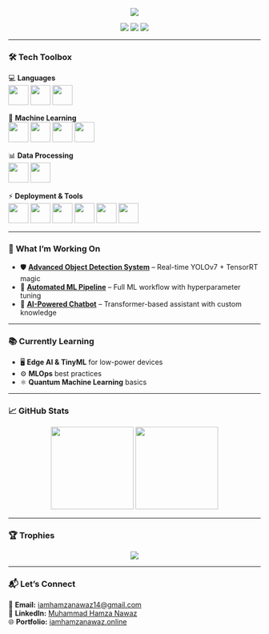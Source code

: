 <!-- Profile Banner -->
<p align="center">
  <img src="https://readme-typing-svg.herokuapp.com?size=25&duration=4000&color=F75C7E&center=true&vCenter=true&width=600&lines=Hey+there!+👋+I'm+Muhammad+Hamza+Nawaz;AAI+Engineer+%7C+ML+Specialist+%7C+Python+Developer;Always+learning+new+things+🚀" />
</p>

<!-- Social badges -->
<p align="center">
  <a href="https://linkedin.com/in/muhammad-hamza-nawaz-a434501b3"><img src="https://img.shields.io/badge/-LinkedIn-0077B5?style=for-the-badge&logo=Linkedin&logoColor=white" /></a>
  <a href="mailto:iamhamzanawaz14@gmail.com"><img src="https://img.shields.io/badge/-Gmail-D14836?style=for-the-badge&logo=Gmail&logoColor=white" /></a>
  <a href="https://www.kaggle.com/muhammadhamzanawaz"><img src="https://img.shields.io/badge/-Kaggle-20BEFF?style=for-the-badge&logo=Kaggle&logoColor=white" /></a>
</p>

---

### 🛠 **Tech Toolbox**
💻 **Languages**  
<img src="https://img.icons8.com/color/48/000000/python.png" width="40"/> <img src="https://img.icons8.com/color/48/000000/c-plus-plus-logo.png" width="40"/> <img src="https://img.icons8.com/ios-filled/50/000000/sql.png" width="40"/>

🤖 **Machine Learning**  
<img src="https://img.icons8.com/color/48/000000/tensorflow.png" width="40"/> <img src="https://pytorch.org/assets/images/pytorch-logo.png" width="40"/> <img src="https://img.icons8.com/color/48/000000/opencv.png" width="40"/> <img src="https://img.icons8.com/ios/50/000000/artificial-intelligence.png" width="40"/>

📊 **Data Processing**  
<img src="https://img.icons8.com/color/48/000000/pandas.png" width="40"/> <img src="https://img.icons8.com/color/48/000000/numpy.png" width="40"/>

⚡ **Deployment & Tools**  
<img src="https://img.icons8.com/fluency/48/000000/flask.png" width="40"/> <img src="https://img.icons8.com/color/48/000000/docker.png" width="40"/> <img src="https://img.icons8.com/color/48/000000/git.png" width="40"/> <img src="https://img.icons8.com/fluency/48/000000/github.png" width="40"/> <img src="https://img.icons8.com/color/48/000000/amazon-web-services.png" width="40"/> <img src="https://img.icons8.com/color/48/000000/google-cloud.png" width="40"/>

---

### 🚀 **What I’m Working On**
- 🛡 **[Advanced Object Detection System](https://github.com/yourusername/object-detection)** – Real-time YOLOv7 + TensorRT magic  
- 🔄 **[Automated ML Pipeline](https://github.com/yourusername/automl-pipeline)** – Full ML workflow with hyperparameter tuning  
- 💬 **[AI-Powered Chatbot](https://github.com/yourusername/ai-chatbot)** – Transformer-based assistant with custom knowledge

---

### 📚 **Currently Learning**
- 🖥 **Edge AI & TinyML** for low-power devices  
- ⚙️ **MLOps** best practices  
- ⚛ **Quantum Machine Learning** basics  

---

### 📈 **GitHub Stats**
<p align="center">
  <img src="https://github-readme-stats.vercel.app/api?username=hamzanawazsangha&show_icons=true&theme=radical" height="165"/>
  <img src="https://github-readme-stats.vercel.app/api/top-langs/?username=hamzanawazsangha&layout=compact&theme=radical" height="165"/>
</p>

---

### 🏆 **Trophies**
<p align="center">
  <img src="https://github-profile-trophy.vercel.app/?username=hamzanawazsangha&theme=onedark&margin-w=10&margin-h=10&no-frame=true" />
</p>

---

### 📬 **Let’s Connect**
📧 **Email:** [iamhamzanawaz14@gmail.com](mailto:iamhamzanawaz14@gmail.com)  
💼 **LinkedIn:** [Muhammad Hamza Nawaz](https://linkedin.com/in/muhammad-hamza-nawaz-a434501b3)  
🌐 **Portfolio:** [iamhamzanawaz.online](http://iamhamzanawaz.online)
